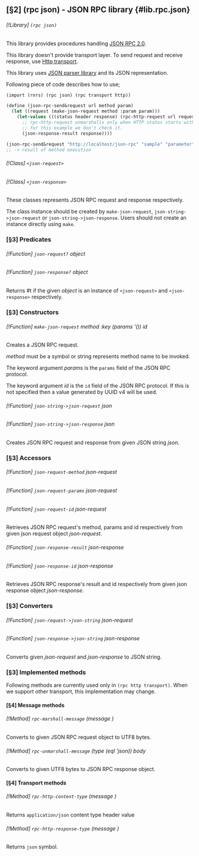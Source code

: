 [§2] (rpc json) - JSON RPC library {#lib.rpc.json}
-------------

###### [!Library] `(rpc json)` 

This library provides procedures handling 
[JSON RPC 2.0](http://www.jsonrpc.org/specification).

This library doesn't provide transport layer. To send request and receive
response, use [Http transport](#utils.rpc.transport.http).

This library uses [JSON parser library](#ported.json) and its
JSON representation.


Following piece of code describes how to use;

``````````scheme
(import (rnrs) (rpc json) (rpc transport http))

(define (json-rpc-send&request url method param)
  (let ((request (make-json-request method :param param)))
    (let-values (((status header response) (rpc-http-request url request)))
      ;; rpc-http-request unmarshalls only when HTTP status starts with "2"
      ;; for this example we don't check it.
      (json-response-result response))))

(json-rpc-send&request "http://localhost/json-rpc" "sample" "parameter")
;; -> result of method execution
``````````

###### [!Class] `<json-request>` 
###### [!Class] `<json-response>` 

These classes represents JSON RPC request and response respectively.

The class instance should be created by `make-json-request`,
`json-string->json-request` or `json-string->json-response`. Users
should not create an instance directly using `make`.


### [§3] Predicates

###### [!Function] `json-request?`  _object_
###### [!Function] `json-response?`  _object_

Returns #t if the given _object_ is an instance of 
`<json-request>` and `<json-response>` respectively.


### [§3] Constructors

###### [!Function] `make-json-request`  _method_ _:key_ _(params_ _'())_ _id_

Creates a JSON RPC request.

_method_ must be a symbol or string represents method name to be invoked.

The keyword argument _params_ is the `params` field of the JSON
RPC protocol.

The keyword argument _id_ is the `id` field of the JSON RPC protocol.
If this is not specified then a value generated by UUID v4 will be used.


###### [!Function] `json-string->json-request`  _json_
###### [!Function] `json-string->json-response`  _json_

Creates JSON RPC request and response from given JSON string _json_.


### [§3] Accessors

###### [!Function] `json-request-method`  _json-request_
###### [!Function] `json-request-params`  _json-request_
###### [!Function] `json-request-id`  _json-request_

Retrieves JSON RPC request's method, params and id respectively from given
json request object _json-request_.


###### [!Function] `json-response-result`  _json-response_
###### [!Function] `json-response-id`  _json-response_

Retrieves JSON RPC response's result and id respectively from given
json response object _json-response_.


### [§3] Converters

###### [!Function] `json-request->json-string`  _json-request_
###### [!Function] `json-response->json-string`  _json-response_

Converts given _json-request_ and _json-response_ to JSON string.


### [§3] Implemented methods

Following methods are currently used only in `(rpc http transport)`.
When we support other transport, this implementation may change.

#### [§4] Message methods

###### [!Method] `rpc-marshall-message`  _(message_ _<json-request>)_

Converts to given JSON RPC request object to UTF8 bytes.

###### [!Method] `rpc-unmarshall-message`  _(type_ _(eql_ _'json))_ _body_

Converts to given UTF8 bytes to JSON RPC response object.

#### [§4] Transport methods

###### [!Method] `rpc-http-content-type`  _(message_ _<json-request>)_

Returns `application/json` content type header value

###### [!Method] `rpc-http-response-type`  _(message_ _<json-request>)_

Returns `json` symbol.

